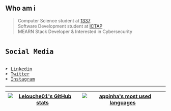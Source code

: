 
## Who am i

> Computer Science student at [1337](https://1337.ma/) \
> Software Development student at [ICTAP](http://ictap.ma/) \
> MEARN Stack Developer & Interested in Cybersecurity
<pre>
<h2>Social Media</h2>
➤ <a href = "https://www.linkedin.com/in/amine01/">Linkedin</a>
➤ <a href = "https://twitter.com/Lelouche01">Twitter</a>
➤ <a href = "https://instagram.com/Lelouche0x1">Instagram</a>
</pre> 

---------------
| [![Lelouche01's GitHub stats](https://github-readme-stats.vercel.app/api?username=Lelouche01&count_private=true&show_icons=true&hide=issues&hide_border=true&theme=jolly)](https://github.com/Lelouche01?tab=repositories) | [![appinha's most used languages](https://github-readme-stats.vercel.app/api/top-langs/?username=Lelouche01&layout=compact&hide_border=true&theme=jolly)](https://github.com/Lelouche01?tab=repositories) |
|:-:|:-:|
